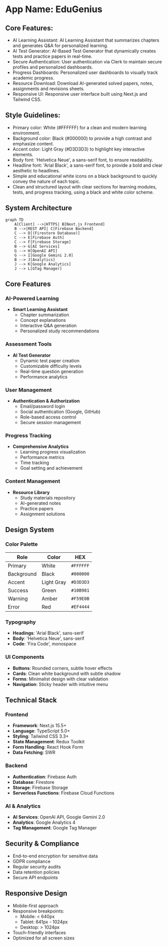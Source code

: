 # **App Name**: EduGenius

## Core Features:

- AI Learning Assistant: AI Learning Assistant that summarizes chapters and generates Q&A for personalized learning.
- AI Test Generator: AI-Based Test Generator that dynamically creates tests and practice papers in real-time.
- Secure Authentication: User authentication via Clerk to maintain secure profiles and personalized dashboards.
- Progress Dashboards: Personalized user dashboards to visually track academic progress.
- Resource Download: Download AI-generated solved papers, notes, assignments and revisions sheets.
- Responsive UI: Responsive user interface built using Next.js and Tailwind CSS.

## Style Guidelines:

- Primary color: White (#FFFFFF) for a clean and modern learning environment.
- Background color: Black (#000000) to provide a high contrast and emphasize content.
- Accent color: Light Gray (#D3D3D3) to highlight key interactive elements.
- Body font: 'Helvetica Neue', a sans-serif font, to ensure readability.
- Headline font: 'Arial Black', a sans-serif font, to provide a bold and clear aesthetic to headlines.
- Simple and educational white icons on a black background to quickly convey the nature of each topic.
- Clean and structured layout with clear sections for learning modules, tests, and progress tracking, using a black and white color scheme.

## System Architecture

```mermaid
graph TD
    A[Client] -->|HTTPS| B[Next.js Frontend]
    B -->|REST API| C[Firebase Backend]
    C --> D[(Firestore Database)]
    C --> E[Firebase Auth]
    C --> F[Firebase Storage]
    B --> G[AI Services]
    G --> H[OpenAI API]
    G --> I[Google Gemini 2.0]
    B --> J[Analytics]
    J --> K[Google Analytics]
    J --> L[GTag Manager]
```

## Core Features

### AI-Powered Learning
- **Smart Learning Assistant**
  - Chapter summarization
  - Concept explanations
  - Interactive Q&A generation
  - Personalized study recommendations

### Assessment Tools
- **AI Test Generator**
  - Dynamic test paper creation
  - Customizable difficulty levels
  - Real-time question generation
  - Performance analytics

### User Management
- **Authentication & Authorization**
  - Email/password login
  - Social authentication (Google, GitHub)
  - Role-based access control
  - Secure session management

### Progress Tracking
- **Comprehensive Analytics**
  - Learning progress visualization
  - Performance metrics
  - Time tracking
  - Goal setting and achievement

### Content Management
- **Resource Library**
  - Study materials repository
  - AI-generated notes
  - Practice papers
  - Assignment solutions

## Design System

### Color Palette
| Role | Color | HEX |
|------|-------|-----|
| Primary | White | `#FFFFFF` |
| Background | Black | `#000000` |
| Accent | Light Gray | `#D3D3D3` |
| Success | Green | `#10B981` |
| Warning | Amber | `#F59E0B` |
| Error | Red | `#EF4444` |

### Typography
- **Headings**: 'Arial Black', sans-serif
- **Body**: 'Helvetica Neue', sans-serif
- **Code**: 'Fira Code', monospace

### UI Components
- **Buttons**: Rounded corners, subtle hover effects
- **Cards**: Clean white background with subtle shadow
- **Forms**: Minimalist design with clear validation
- **Navigation**: Sticky header with intuitive menu

## Technical Stack

### Frontend
- **Framework**: Next.js 15.5+
- **Language**: TypeScript 5.0+
- **Styling**: Tailwind CSS 3.3+
- **State Management**: Redux Toolkit
- **Form Handling**: React Hook Form
- **Data Fetching**: SWR

### Backend
- **Authentication**: Firebase Auth
- **Database**: Firestore
- **Storage**: Firebase Storage
- **Serverless Functions**: Firebase Cloud Functions

### AI & Analytics
- **AI Services**: OpenAI API, Google Gemini 2.0
- **Analytics**: Google Analytics 4
- **Tag Management**: Google Tag Manager

## Security & Compliance

- End-to-end encryption for sensitive data
- GDPR compliance
- Regular security audits
- Data retention policies
- Secure API endpoints

## Responsive Design

- Mobile-first approach
- Responsive breakpoints:
  - Mobile: < 640px
  - Tablet: 641px - 1024px
  - Desktop: > 1024px
- Touch-friendly interfaces
- Optimized for all screen sizes